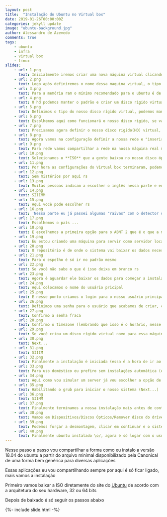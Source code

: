 ```yaml
---
layout: post
title:  "Instalação do Ubuntu no Virtual box"
date: 2019-01-26T00:00:00Z
categories: jekyll update
image: "ubuntu-background.jpg"
author: Alessandro de Azevedo
comments: true
tags:
    - ubuntu
    - infra
    - virtual box
    - linux
slides:
    - url: 1.png
      text: Inicialmente iremos criar uma nova máquina virtual clicando no ícone acima
    - url: 2.png
      text: Logo após definiremos o nome dessa maquina virtual, o tipo de sistema e o tipo de versão, que no nosso caso é do tipo linux e a versão 64-bits do Ubuntu
    - url: 3.png
      text: Para a memória ram o mínimo recomendado para o ubuntu é de 1024mb, porém para uso básico até 512mb já é suficiente, no meu caso vou manter o recomendado
    - url: 4.png
      text: O hd podemos manter o padrão e criar um disco rigido virtual, nessa opção o virtual box irá simular um disco rigido(HD) para a nossa aplicação
    - url: 5.png
      text: Definimos o tipo do nosso disco rígido virtual, podemos manter o padrão **VDI**
    - url: 6.png
      text: Escolhemos aqui como funcionará o nosso disco rígido, se vai crescer conforme a sua utilização ou se já irá separar esse espaço do nosso HD real, aconselho fortemente a primeira opção
    - url: 7.png
      text: Precisamos agora definir o nosso disco rigido(HD) virtual, como vou usar mais para o sistema e programas básicos vou manter o recomendado de 10 GB
    - url: 8.png
      text: Agora vamos na configuração definir a nossa rede e "inserir" o iso que a gente baixou na nossa máquina
    - url: 9.png
      text: Para rede vamos compartilhar a rede na nossa máquina real mudando do modo NAT para o modo bridge
    - url: 10.png
      text: Selecionamos o **ISO** que a gente baixou no nosso disco óptico virtual
    - url: 11.png
      text: Por hora as configurações do Virtual box terminaram, podemos iniciar a nossa máquina e vamos as configuraçõs do Ubuntu
    - url: 12.png
      text: Sem mistérios por aqui rs
    - url: 13.png
      text: Muitas pessoas indicam a escolher o inglês nessa parte e eu até fazia isso, porém comecei a utilizar o português e só facilitou a vida, já que essa experiência de instalar o ubuntu vamos só passar em casa, em um servidor geralmente ele já vem instalado ...
    - url: 14.png
      text: SIIIMM
    - url: 15.png
      text: Aqui você pode escolher rs
    - url: 16.png
      text: 'Nessa parte eu já passei algumas "raivas" com o detector de teclado, então eu vou pela lista mesmo rs'
    - url: 17.png
      text: Escolhemos o país ...
    - url: 18.png
      text: E escolhemos a primeira opção para o ABNT 2 que é o que a maioria usa no Brasil
    - url: 19.png
      text: Eu estou criando uma máquina para servir como servidor local, por isso o 'localhost' mais pode escolher qualquer nome aqui
    - url: 20.png
      text: O repositório é de onde o sistema vai baixar os dados necessários para ele funcionar, então quanto mais próximo melhor
    - url: 21.png
      text: Para o espelho é só ir no padrão mesmo 
    - url: 22.png
      text: Se você não sabe o que é isso deixa em branco rs
    - url: 23.png
      text: Agora é aguardar ele baixar os dados para começar a instalação
    - url: 24.png
      text: Aqui colocamos o nome do usuário pricipal
    - url: 25.png
      text: E nesse ponto criamos o login para o nosso usuário principal
    - url: 26.png
      text: Definimos uma senha para o usuário que acabamos de criar, como é para acessar localmente não vou colocar uma senha difícil pra não ter o risco de esquecer haha
    - url: 27.png
      text: Confirmo a senha fraca
    - url: 28.png
      text: Confirmo o timezone (lembrando que isso é o horário, nesse caso ai você não precisa estar em São Paulo, é só compartilhar o mesmo horário...)
    - url: 29.png
      text: Se você criou um disco rígido virtual novo para essa máquina pode ir no recomendado sem medo
    - url: 30.png
      text: Next...
    - url: 31.png
      text: SIIIM
    - url: 32.png
      text: Finalmente a instalação é iniciada (essa é a hora de ir ao banheiro ou fazer/tomar um café rs)
    - url: 33.png
      text: Para uso doméstico eu prefiro sem instalações automática (em produção também haha)
    - url: 34.png
      text: Aqui como vou simular um server já vou escolher a opção de acesso ssh pra economizar um apt install recomendo que faça o mesmo rs 
    - url: 35.png
      text: Habilitando o grub para iniciar o nosso sistema (Next...)
    - url: 36.png
      text: SIIMM
    - url: 37.png
      text: Finalmente terminamos a nossa instalação mais antes de continuar precisamos vamos remover o disco que usamos para a instalação (próximo slide)
    - url: 38.png
      text: Vamos em Dispositivos/Discos Ópticos/Remover disco do drive virtual
    - url: 39.png
      text: Podemos forçar a desmontagem, clicar em continuar e o sistema vai reiniciar...
    - url: 40.png
      text: Finalmente ubuntu instalado \o/, agora é só logar com o usuário e a senha que definimos na instalação
---
```


Nesse passo a passo vou compartilhar a forma como eu instalo a versão 18.04 do ubuntu a partir do arquivo minimal disponibilizado pela Canonical de uma forma bem genérica para diversas aplicações

<!--more-->

Essas aplicações eu vou compartilhando sempre por aqui é só ficar ligado, mais vamos a instalação

Primeiro vamos baixar a ISO diretamente do site do [Ubuntu](https://help.ubuntu.com/community/Installation/MinimalCD) de acordo com a arquitetura do seu hardware, 32 ou 64 bits

Depois de baixado é só seguir os passos abaixo

<div class="w-100 d-flex justify-content-center">
    {%- include slide.html -%}
</div>
